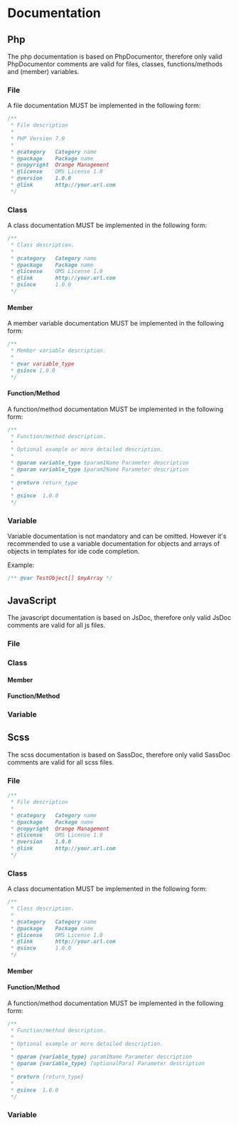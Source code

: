 # Documentation

## Php

The php documentation is based on PhpDocumentor, therefore only valid PhpDocumentor comments are valid for files, classes, functions/methods and (member) variables.

### File

A file documentation MUST be implemented in the following form:

```php
/**
 * File description
 *
 * PHP Version 7.0
 *
 * @category   Category name
 * @package    Package name
 * @copyright  Orange Management
 * @license    OMS License 1.0
 * @version    1.0.0
 * @link       http://your.url.com
 */
```

### Class

A class documentation MUST be implemented in the following form:

```php
/**
 * Class description.
 *
 * @category   Category name
 * @package    Package name
 * @license    OMS License 1.0
 * @link       http://your.url.com
 * @since      1.0.0
 */
```

#### Member

A member variable documentation MUST be implemented in the following form:

```php
/**
 * Member variable description.
 *
 * @var variable_type
 * @since 1.0.0
 */
```

#### Function/Method

A function/method documentation MUST be implemented in the following form:

```php
/**
 * Function/method description.
 *
 * Optional example or more detailed description.
 *
 * @param variable_type $param1Name Parameter description
 * @param variable_type $param2Name Parameter description
 *
 * @return return_type
 *
 * @since  1.0.0
 */
```

### Variable

Variable documentation is not mandatory and can be omitted. However it's recommended to use a variable documentation for objects and arrays of objects in templates for ide code completion.

Example:

```php
/** @var TestObject[] $myArray */
```

## JavaScript

The javascript documentation is based on JsDoc, therefore only valid JsDoc comments are valid for all js files.

### File

### Class

#### Member

#### Function/Method

### Variable

## Scss

The scss documentation is based on SassDoc, therefore only valid SassDoc comments are valid for all scss files.

### File

```js
/**
 * File description
 *
 * @category   Category name
 * @package    Package name
 * @copyright  Orange Management
 * @license    OMS License 1.0
 * @version    1.0.0
 * @link       http://your.url.com
 */
```

### Class

A class documentation MUST be implemented in the following form:

```js
/**
 * Class description.
 *
 * @category   Category name
 * @package    Package name
 * @license    OMS License 1.0
 * @link       http://your.url.com
 * @since      1.0.0
 */
```

#### Member

#### Function/Method

A function/method documentation MUST be implemented in the following form:

```js
/**
 * Function/method description.
 *
 * Optional example or more detailed description.
 *
 * @param {variable_type} param1Name Parameter description
 * @param {variable_type} [optionalPara] Parameter description
 *
 * @return {return_type}
 *
 * @since  1.0.0
 */
```

### Variable